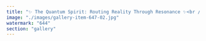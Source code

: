 ```yaml
---
title: "✨ The Quantum Spirit: Routing Reality Through Resonance ✨<br /><br />What if the spirit isn’t just a passive reflection, but an active quantum router—a tunable membrane that folds and unfolds reality at every moment?<br /><br />Inspired by the Ethereum logo’s elegant geometry, imagine spirit as a dynamic interface that simultaneously exists in superposition and collapse. It doesn’t calculate or force outcomes — it resonates, selecting one path among infinite possibilities.<br /><br />This framework allows for any number of spirits to coexist as local nodes within a universal quantum membrane — each routing their own reality non-locally and instantaneously, much like decentralized nodes in a blockchain consensus.<br /><br />The beauty? It explains why aesthetics, mood, and alignment matter in shaping our lived experience. Reality unfolds not by force but by sympathy and coherence — a poetic dance of inner and outer flow.<br /><br />Vitalik Buterin’s vision of decentralization is more than tech — it’s a profound metaphor for collective spirit and agency distributed across many nodes, collapsing reality collaboratively.<br /><br />We don’t just live in reality — we route it. And the spirit is the router.<br /><br /><br />#QuantumConsciousness <br />#Decentralization <br />#Ethereum <br />#Philosophy <br />#Spirit <br />#Resonance <br />#Reality <br />#Blockchain<br /><br />cc The Nobel Prize I can't count I'm fried<br />cc Ethereum Foundation — seriously, who thinks about this stuff before buying ETH? 🤔😂"
image: "./images/gallery-item-647-02.jpg"
watermark: "644"
section: "gallery"
---
```

